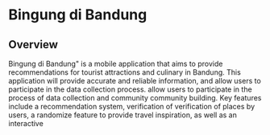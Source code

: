 # Bingung di Bandung



## Overview

Bingung di Bandung" is a mobile application that aims to
provide recommendations for tourist attractions and culinary in Bandung.
This application will provide accurate and reliable information, and allow users to participate in the data collection process.
allow users to participate in the process of data collection and community
community building. Key features include a recommendation system, verification of
verification of places by users, a randomize feature to provide travel inspiration, as well as an interactive

